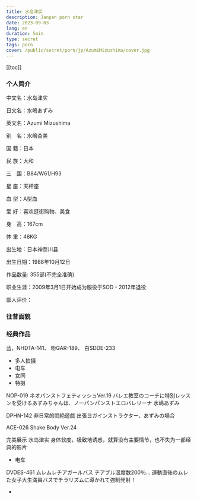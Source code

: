 ```yaml
---
title: 水岛津实
description: Janpan porn star
date: 2023-09-03
lang: en
duration: 5min
type: secret
tags: porn
cover: /public/secret/porn/jp/AzumiMizushima/cover.jpg
---
```

[[toc]]

### 个人简介

中文名：水岛津实

日文名：水嶋あずみ

英文名：Azumi Mizushima

别　名：水嶋杏美

国  籍：日本

民  族：大和

三　围：B84/W61/H93

星  座：天枰座

血  型：A型血

爱  好：喜欢逛街购物、美食

身　高：167cm

体  重：48KG

出生地：日本神奈川县

出生日期：1988年10月12日

作品数量: 355部(不完全准确)

职业生涯：2009年3月1日开始成为服役于SOD - 2012年退役

鄙人评价：

### 往昔面貌



### 经典作品

蓝，NHDTA-141、 粉GAR-189、 白SDDE-233

- 多人拍摄
- 电车
- 女同
- 特摄

NOP-019 ネオパンストフェティッシュVer.19 バレエ教室のコーチに特別レッスンを受けるあずみちゃんは、ノーパンパンストエロバレリーナ 水嶋あずみ

DPHN-142 非日常的悶絶遊戯 出張ヨガインストラクター、あずみの場合


ACE-026 Shake Body Ver.24

完美展示 水岛津实 身体软度，极致地诱惑，就算没有主要情节，也不失为一部经典的影片

- 电车

DVDES-461 ムレムレチアガールバス チアブル湿度数200％… 運動直後のムレた女子大生満員バスでチラリズムに導かれて強制発射！

- 

